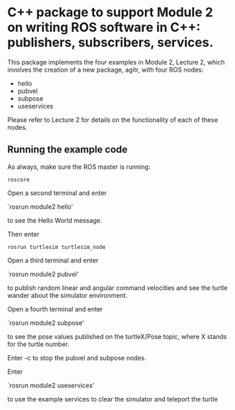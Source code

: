 # C++ package to support Module 2 on writing ROS software in C++: publishers, subscribers, services.
This package implements the four examples in Module 2, Lecture 2, which involves the creation of a new  package, agitr, with four ROS nodes:

- hello
- pubvel
- subpose
- useservices

Please refer to Lecture 2 for details on the functionality of each of these nodes.

## Running the example code

As always, make sure the ROS master is running:

`roscore`

Open a second terminal and enter

`rosrun module2 hello'

to see the Hello World message.

Then enter

`rosrun turtlesim turtlesim_node`

Open a third terminal and enter

`rosrun module2 pubvel'

to publish random linear and angular command velocities and see the turtle wander about the simulator environment.

Open a fourth terminal and enter

`rosrun module2 subpose'

to see the pose values published on the turtleX/Pose topic, where X stands for the turtle number.

Enter <ctrl>-c to stop the pubvel and subpose nodes.

Enter

`rosrun module2 useservices'

to use the example services to clear the simulator and teleport the turtle 


